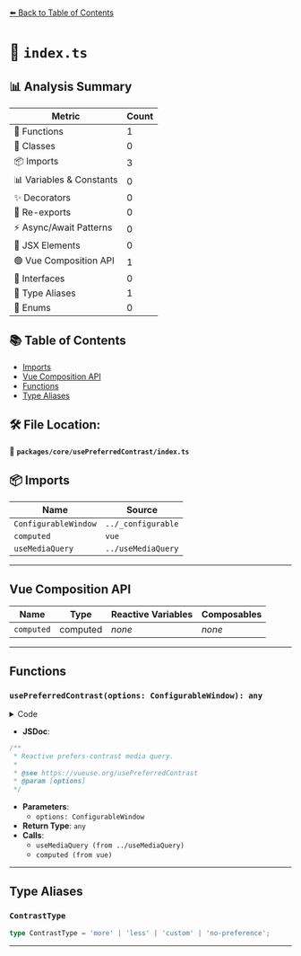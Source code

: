 [⬅️ Back to Table of Contents](../../../index.md)

# 📄 `index.ts`

## 📊 Analysis Summary

| Metric | Count |
|--------|-------|
| 🔧 Functions | 1 |
| 🧱 Classes | 0 |
| 📦 Imports | 3 |
| 📊 Variables & Constants | 0 |
| ✨ Decorators | 0 |
| 🔄 Re-exports | 0 |
| ⚡ Async/Await Patterns | 0 |
| 💠 JSX Elements | 0 |
| 🟢 Vue Composition API | 1 |
| 📐 Interfaces | 0 |
| 📑 Type Aliases | 1 |
| 🎯 Enums | 0 |

## 📚 Table of Contents

- [Imports](#imports)
- [Vue Composition API](#vue-composition-api)
- [Functions](#functions)
- [Type Aliases](#type-aliases)

## 🛠️ File Location:
📂 **`packages/core/usePreferredContrast/index.ts`**

## 📦 Imports

| Name | Source |
|------|--------|
| `ConfigurableWindow` | `../_configurable` |
| `computed` | `vue` |
| `useMediaQuery` | `../useMediaQuery` |


---

## Vue Composition API

| Name | Type | Reactive Variables | Composables |
|------|------|-------------------|-------------|
| `computed` | computed | *none* | *none* |


---

## Functions

### `usePreferredContrast(options: ConfigurableWindow): any`

<details><summary>Code</summary>

```ts
export function usePreferredContrast(options?: ConfigurableWindow) {
  const isMore = useMediaQuery('(prefers-contrast: more)', options)
  const isLess = useMediaQuery('(prefers-contrast: less)', options)
  const isCustom = useMediaQuery('(prefers-contrast: custom)', options)

  return computed<ContrastType>(() => {
    if (isMore.value)
      return 'more'
    if (isLess.value)
      return 'less'
    if (isCustom.value)
      return 'custom'
    return 'no-preference'
  })
}
```
</details>

- **JSDoc**:
```ts
/**
 * Reactive prefers-contrast media query.
 *
 * @see https://vueuse.org/usePreferredContrast
 * @param [options]
 */
```

- **Parameters**:
  - `options: ConfigurableWindow`
- **Return Type**: `any`
- **Calls**:
  - `useMediaQuery (from ../useMediaQuery)`
  - `computed (from vue)`

---

## Type Aliases

### `ContrastType`

```ts
type ContrastType = 'more' | 'less' | 'custom' | 'no-preference';
```


---